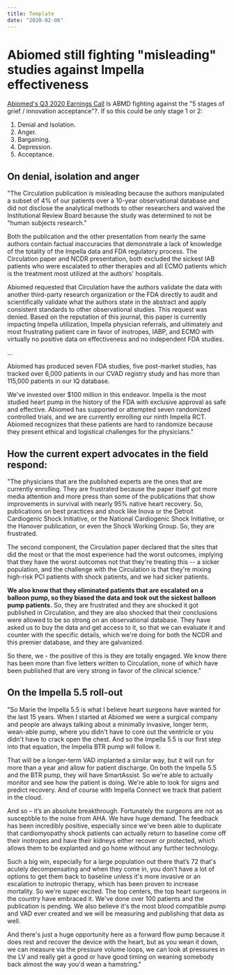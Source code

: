 ```yaml
---
title: Template
date: "2020-02-06"
---
```


# Abiomed still fighting "misleading" studies against Impella effectiveness

[Abiomed's Q3 2020 Earnings Call](https://seekingalpha.com/article/4322034-abiomed-inc-s-abmd-ceo-michael-minogue-on-q3-2020-results-earnings-call-transcript?part=single) Is ABMD fighting against the "5 stages of grief / innovation acceptance"?. If so this could be only stage 1 or 2:

1. Denial and Isolation.
2. Anger.
3. Bargaining.
4. Depression.
5. Acceptance.

## On denial, isolation and anger

"The Circulation publication is misleading because the authors manipulated a subset of 4% of our patients over a 10-year observational database and did not disclose the analytical methods to other researchers and waived the Institutional Review Board because the study was determined to not be "human subjects research."

Both the publication and the other presentation from nearly the same authors contain factual inaccuracies that demonstrate a lack of knowledge of the totality of the Impella data and FDA regulatory process. The Circulation paper and NCDR presentation, both excluded the sickest IAB patients who were escalated to other therapies and all ECMO patients which is the treatment most utilized at the authors' hospitals.

Abiomed requested that Circulation have the authors validate the data with another third-party research organization or the FDA directly to audit and scientifically validate what the authors state in the abstract and apply consistent standards to other observational studies. This request was denied. Based on the reputation of this journal, this paper is currently impacting Impella utilization, Impella physician referrals, and ultimately and most frustrating patient care in favor of inotropes, IABP, and ECMO with virtually no positive data on effectiveness and no independent FDA studies.

...

Abiomed has produced seven FDA studies, five post-market studies, has tracked over 6,000 patients in our CVAD registry study and has more than 115,000 patients in our IQ database.

We've invested over $100 million in this endeavor. Impella is the most studied heart pump in the history of the FDA with exclusive approval as safe and effective. Abiomed has supported or attempted seven randomized controlled trials, and we are currently enrolling our ninth Impella RCT. Abiomed recognizes that these patients are hard to randomize because they present ethical and logistical challenges for the physicians."

## How the current expert advocates in the field respond:

"The physicians that are the published experts are the ones that are currently enrolling. They are frustrated because the paper itself got more media attention and more press than some of the publications that show improvements in survival with nearly 95% native heart recovery. So, publications on best practices and shock like Inova or the Detroit Cardiogenic Shock Initiative, or the National Cardiogenic Shock Initiative, or the Hanover publication, or even the Shock Working Group. So, they are frustrated.

The second component, the Circulation paper declared that the sites that did the most or that the most experience had the worst outcomes, implying that they have the worst outcomes not that they're treating this -- a sicker population, and the challenge with the Circulation is that they're mixing high-risk PCI patients with shock patients, and we had sicker patients.

**We also know that they eliminated patients that are escalated on a balloon pump, so they biased the data and took out the sickest balloon pump patients.** So, they are frustrated and they are shocked it got published in Circulation, and they are also shocked that their conclusions were allowed to be so strong on an observational database. They have asked us to buy the data and get access to it, so that we can evaluate it and counter with the specific details, which we're doing for both the NCDR and this premier database, and they are galvanized.

So there, we - the positive of this is they are totally engaged. We know there has been more than five letters written to Circulation, none of which have been published that are very strong in favor of the clinical science."

## On the Impella 5.5 roll-out

"So Marie the Impella 5.5 is what I believe heart surgeons have wanted for the last 15 years. When I started at Abiomed we were a surgical company and people are always talking about a minimally invasive, longer term, wean-able pump, where you didn't have to core out the ventricle or you didn't have to crack open the chest. And so the Impella 5.5 is our first step into that equation, the Impella BTR pump will follow it.

That will be a longer-term VAD implanted a similar way, but it will run for more than a year and allow for patient discharge. On both the Impella 5.5 and the BTR pump, they will have SmartAssist. So we're able to actually monitor and see how the patient is doing. We're able to look for signs and predict recovery. And of course with Impella Connect we track that patient in the cloud.

And so – it’s an absolute breakthrough. Fortunately the surgeons are not as susceptible to the noise from AHA. We have huge demand. The feedback has been incredibly positive, especially since we've been able to duplicate that cardiomyopathy shock patients can actually return to baseline come off their inotropes and have their kidneys either recover or protected, which allows them to be explanted and go home without any further technology.

Such a big win, especially for a large population out there that’s 72 that's acutely decompensating and when they come in, you don't have a lot of options to get them back to baseline unless it's more invasive or an escalation to inotropic therapy, which has been proven to increase mortality. So we're super excited. The top centers, the top heart surgeons in the country have embraced it. We've done over 100 patients and the publication is pending. We also believe it's the most blood compatible pump and VAD ever created and we will be measuring and publishing that data as well.

And there's just a huge opportunity here as a forward flow pump because it does rest and recover the device with the heart, but as you wean it down, we can measure via the pressure volume loops, we can look at pressures in the LV and really get a good or have good timing on weaning somebody back almost the way you'd wean a hamstring."
